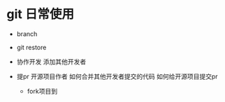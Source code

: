 # git 日常使用

- branch
- git restore
- 协作开发
    添加其他开发者
- 提pr
    开源项目作者 如何合并其他开发者提交的代码
    如何给开源项目提交pr

    - fork项目到